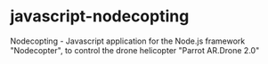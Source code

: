 # javascript-nodecopting
Nodecopting - Javascript application for the Node.js framework "Nodecopter", to control the drone helicopter "Parrot AR.Drone 2.0"
